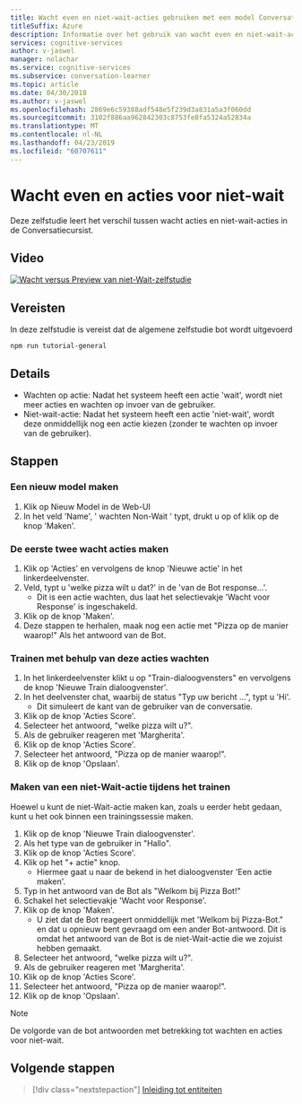 ```yaml
---
title: Wacht even en niet-wait-acties gebruiken met een model Conversatiecursist - Microsoft Cognitive Services | Microsoft Docs
titleSuffix: Azure
description: Informatie over het gebruik van wacht even en niet-wait-acties met een Conversatiecursist-model.
services: cognitive-services
author: v-jaswel
manager: nolachar
ms.service: cognitive-services
ms.subservice: conversation-learner
ms.topic: article
ms.date: 04/30/2018
ms.author: v-jaswel
ms.openlocfilehash: 2869e6c59388adf548e5f239d3a831a5a3f060dd
ms.sourcegitcommit: 3102f886aa962842303c8753fe8fa5324a52834a
ms.translationtype: MT
ms.contentlocale: nl-NL
ms.lasthandoff: 04/23/2019
ms.locfileid: "60707611"
---
```

# <a name="wait-and-non-wait-actions"></a>Wacht even en acties voor niet-wait

Deze zelfstudie leert het verschil tussen wacht acties en niet-wait-acties in de Conversatiecursist.

## <a name="video"></a>Video

[![Wacht versus Preview van niet-Wait-zelfstudie](https://aka.ms/cl_Tutorial_v3_WaitnonWait_Preview)](https://aka.ms/cl_Tutorial_v3_WaitnonWait)

## <a name="requirements"></a>Vereisten
In deze zelfstudie is vereist dat de algemene zelfstudie bot wordt uitgevoerd

    npm run tutorial-general

## <a name="details"></a>Details

- Wachten op actie: Nadat het systeem heeft een actie 'wait', wordt niet meer acties en wachten op invoer van de gebruiker.
- Niet-wait-actie: Nadat het systeem heeft een actie 'niet-wait', wordt deze onmiddellijk nog een actie kiezen (zonder te wachten op invoer van de gebruiker).

## <a name="steps"></a>Stappen

### <a name="create-a-new-model"></a>Een nieuw model maken

1. Klik op Nieuw Model in de Web-UI
2. In het veld 'Name', ' wachten Non-Wait ' typt, drukt u op of klik op de knop 'Maken'.

### <a name="create-the-first-two-wait-actions"></a>De eerste twee wacht acties maken

1. Klik op 'Acties' en vervolgens de knop 'Nieuwe actie' in het linkerdeelvenster.
2. Veld, typt u 'welke pizza wilt u dat?' in de 'van de Bot response...'.
    - Dit is een actie wachten, dus laat het selectievakje 'Wacht voor Response' is ingeschakeld.
3. Klik op de knop 'Maken'.
4. Deze stappen te herhalen, maak nog een actie met "Pizza op de manier waarop!" Als het antwoord van de Bot.

### <a name="train-using-those-wait-actions"></a>Trainen met behulp van deze acties wachten

1. In het linkerdeelvenster klikt u op "Train-dialoogvensters" en vervolgens de knop 'Nieuwe Train dialoogvenster'.
2. In het deelvenster chat, waarbij de status "Typ uw bericht …", typt u 'Hi'. 
    - Dit simuleert de kant van de gebruiker van de conversatie.
3. Klik op de knop 'Acties Score'.
4. Selecteer het antwoord, "welke pizza wilt u?".
5. Als de gebruiker reageren met 'Margherita'.
6. Klik op de knop 'Acties Score'.
7. Selecteer het antwoord, "Pizza op de manier waarop!".
8. Klik op de knop 'Opslaan'.

### <a name="create-a-non-wait-action-while-training"></a>Maken van een niet-Wait-actie tijdens het trainen
Hoewel u kunt de niet-Wait-actie maken kan, zoals u eerder hebt gedaan, kunt u het ook binnen een trainingssessie maken.
1. Klik op de knop 'Nieuwe Train dialoogvenster'.
2. Als het type van de gebruiker in "Hallo".
3. Klik op de knop 'Acties Score'.
4. Klik op het "+ actie" knop. 
    - Hiermee gaat u naar de bekend in het dialoogvenster 'Een actie maken'.
5. Typ in het antwoord van de Bot als "Welkom bij Pizza Bot!"
6. Schakel het selectievakje 'Wacht voor Response'.
7. Klik op de knop 'Maken'.
    - U ziet dat de Bot reageert onmiddellijk met 'Welkom bij Pizza-Bot." en dat u opnieuw bent gevraagd om een ander Bot-antwoord. Dit is omdat het antwoord van de Bot is de niet-Wait-actie die we zojuist hebben gemaakt.
9. Selecteer het antwoord, "welke pizza wilt u?".
10. Als de gebruiker reageren met 'Margherita'.
11. Klik op de knop 'Acties Score'.
12. Selecteer het antwoord, "Pizza op de manier waarop!".
13. Klik op de knop 'Opslaan'.

> [!NOTE]
> De volgorde van de bot antwoorden met betrekking tot wachten en acties voor niet-wait.

## <a name="next-steps"></a>Volgende stappen

> [!div class="nextstepaction"]
> [Inleiding tot entiteiten](./04-introduction-to-entities.md)

